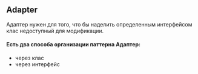 ## Adapter

Адаптер нужен для того, что бы наделить определенным интерфейсом клас недоступный для модификации.

#### Есть два способа организации паттерна Адаптер:
* через клас
* через интерфейс


